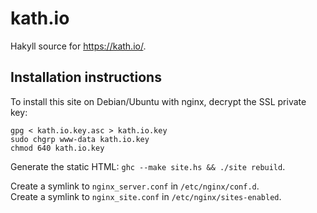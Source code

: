 kath.io
=======

Hakyll source for <https://kath.io/>.

Installation instructions
-------------------------

To install this site on Debian/Ubuntu with nginx, decrypt the SSL private key:

```
gpg < kath.io.key.asc > kath.io.key
sudo chgrp www-data kath.io.key
chmod 640 kath.io.key
```

Generate the static HTML: `ghc --make site.hs && ./site rebuild`.

Create a symlink to `nginx_server.conf` in `/etc/nginx/conf.d`.  
Create a symlink to `nginx_site.conf` in `/etc/nginx/sites-enabled`.
